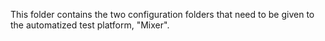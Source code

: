 This folder contains the two configuration folders that need to be given to 
the automatized test platform, "Mixer".
